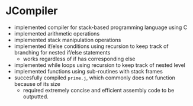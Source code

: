 # JCompiler

- implemented compiler for stack-based programming language using C
- implemented arithmetic operations
- implemented stack manipulation operations
- implemented if/else conditions using recursion to keep track of branching for nested if/else statements
  - works regardless of if has corresponding else
- implemented while loops using recursion to keep track of nested level
- implemented functions using sub-routines with stack frames
- succesfully compiled `prime.j`, which commonly does not function because of its size
  - required extremely concise and efficient assembly code to be outputted.
